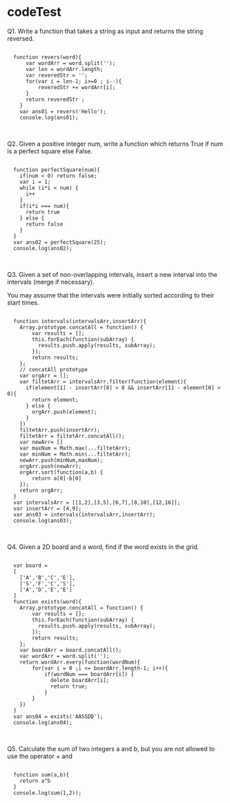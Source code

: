 # codeTest
<p> Q1. Write a function that takes a string as input and returns the string reversed. </p>
<pre><code>
  function revers(word){
      var wordArr = word.split('');
      var len = wordArr.length;
      var reveredStr = '';
      for(var i = len-1; i>=0 ; i--){
          reveredStr += wordArr[i];
      }
      return reveredStr ;
    }
    var ans01 = revers('Hello');
    console.log(ans01);
</code></pre>
<br>
<p> Q2. Given a positive integer num, write a function which returns True if num is a perfect square else False. </p>
<pre><code>
  function perfectSquare(num){
    if(num < 0) return false;
    var i = 1;
    while (i*i < num) {
      i++
    }
    if(i*i === num){
      return true
    } else {
      return false
    }
  }
  var ans02 = perfectSquare(25);
  console.log(ans02);
</code></pre>
<br>
<p>Q3. Given a set of non-overlapping intervals, insert a new interval into the intervals (merge if necessary).</p>
<p>You may assume that the intervals were initially sorted according to their start times. </p>
<pre><code>
  function intervals(intervalsArr,insertArr){
    Array.prototype.concatAll = function() {
        var results = [];
        this.forEach(function(subArray) {
          results.push.apply(results, subArray);
        });
        return results;
    };
    // concatAll prototype
    var orgArr = [];
    var filtetArr = intervalsArr.filter(function(element){
      if(element[1] - insertArr[0] > 0 && insertArr[1] - element[0] > 0){
        return element;
      } else {
        orgArr.push(element);
      }
    })
    filtetArr.push(insertArr);
    filtetArr = filtetArr.concatAll();
    var newArr= []
    var maxNum = Math.max(...filtetArr);
    var minNum = Math.min(...filtetArr);
    newArr.push(minNum,maxNum);
    orgArr.push(newArr);
    orgArr.sort(function(a,b) {
        return a[0]-b[0]
    });
    return orgArr;
  }
  var intervalsArr = [[1,2],[3,5],[6,7],[8,10],[12,16]];
  var insertArr = [4,9];
  var ans03 = intervals(intervalsArr,insertArr);
  console.log(ans03);
</code></pre>
<br>
<p>Q4. Given a 2D board and a word, find if the word exists in the grid.</p>
<pre><code>
  var board = 
  [ 
    ['A','B','C','E'], 
    ['S','F','C','S'], 
    ['A','D','E','E'] 
  ] 
  function exists(word){
    Array.prototype.concatAll = function() {
        var results = [];
        this.forEach(function(subArray) {
          results.push.apply(results, subArray);
        });
        return results;
    };
    var boardArr = board.concatAll();
    var wordArr = word.split('');
    return wordArr.every(function(wordNum){
        for(var i = 0 ;i <= boardArr.length-1; i++){
            if(wordNum === boardArr[i]) {
              delete boardArr[i];
              return true;
            }
        }
    })
  }
  var ans04 = exists('AASSDD');
  console.log(ans04);
</code></pre>
<br>
<p>Q5. Calculate the sum of two integers a and b, but you are not allowed to use the operator + and </p>
<pre><code>
  function sum(a,b){
    return a^b
  }
  console.log(sum(1,2));
</code></pre>
